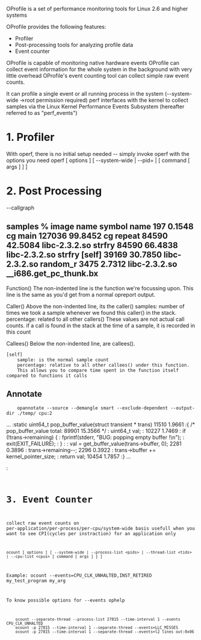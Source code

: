 OProfile is a set of performance monitoring tools for Linux 2.6 and higher systems

OProfile provides the following features:

- Profiler
- Post-processing tools for analyzing profile data
- Event counter

OProfile is capable of monitoring native hardware events
OProfile can collect event information for the whole system in the background with very little overhead
OProfile's event counting tool can collect simple raw event counts.

It can profile a single event or all running process in the system (--system-wide ->root permission required)
perf interfaces with the kernel to collect samples via the Linux Kernel Performance Events Subsystem (hereafter referred to as "perf_events")

# 1. Profiler

With operf, there is no initial setup needed -- 
simply invoke operf with the options you need
    operf [ options ] [ --system-wide | --pid=<PID> | [ command [ args ] ] ]


# 2. Post Processing

--callgraph

samples  %        image name               symbol name
  197       0.1548  cg                       main
  127036   99.8452  cg                       repeat
84590    42.5084  libc-2.3.2.so            strfry
  84590    66.4838  libc-2.3.2.so            strfry [self]
  39169    30.7850  libc-2.3.2.so            random_r
  3475      2.7312  libc-2.3.2.so            __i686.get_pc_thunk.bx
-------------------------------------------------------------------------------

Function()
    The non-indented line is the function we're focussing upon. This line is the same as you'd get from a normal opreport output.

Caller()
    Above the non-indented line, its the caller()
    samples:  number of times we took a sample whenever we found this caller() in the stack.
    percentage: related to all other callers()
    These values are not actual call counts.
    if a call is found in the stack at the time of a sample, it is recorded in this count

Callees()
    Below the non-indented line, are callees().
    
    [self]
        sample: is the normal sample count
        percentage: relative to all other callees() under this function. 
        This allows you to compare time spent in the function itself compared to functions it calls


## Annotate

        opannotate --source --demangle smart --exclude-dependent --output-dir ./temp/ cpu:2
        
...
               :static uint64_t pop_buffer_value(struct transient * trans)
 11510  1.9661 :{ /* pop_buffer_value total:  89901 15.3566 */
               :        uint64_t val;
               :
 10227  1.7469 :        if (!trans->remaining) {
               :                fprintf(stderr, "BUG: popping empty buffer !\n");
               :                exit(EXIT_FAILURE);
               :        }
               :
               :        val = get_buffer_value(trans->buffer, 0);
  2281  0.3896 :        trans->remaining--;
  2296  0.3922 :        trans->buffer += kernel_pointer_size;
               :        return val;
 10454  1.7857 :}
...


<Sample>  <relative percentage of total samples> : <Code>
        

    


# 3. Event Counter
collect raw event counts on per-application/per-process/per-cpu/system-wide basis
usefull when you want to see CPI(cycles per instraction) for an application only
  
    ocount [ options ] [ --system-wide | --process-list <pids> | --thread-list <tids> | --cpu-list <cpus> [ command [ args ] ] ]

Example:
    ocount --events=CPU_CLK_UNHALTED,INST_RETIRED my_test_program my_arg

To know possible options for --events
    ophelp

        ocount --separate-thread --process-list 27815 --time-interval 1 --events CPU_CLK_UNHALTED
        ocount -p 27815 --time-interval 1 --separate-thread --events=LLC_MISSES
        ocount -p 27815 --time-interval 1 --separate-thread --events=l2_lines_out:0x06
        
        
        
